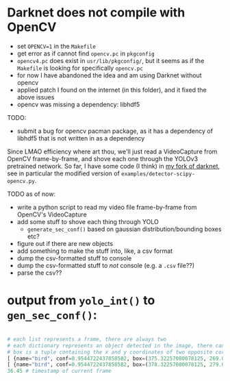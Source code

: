 # Darknet does not compile with OpenCV
* set `OPENCV=1` in the `Makefile`
* get error as if cannot find `opencv.pc` in `pkgconfig`
* `opencv4.pc` does exist in `usr/lib/pkgconfig/`, but
it seems as if the `Makefile` is looking for specifically `opencv.pc`
* for now I have abandoned the idea and am using Darknet without opencv
* applied patch I found on the internet (in this folder), and it fixed the
above issues
* opencv was missing a dependency: libhdf5

TODO:
* submit a bug for opencv pacman package, as it has a dependency
of libhdf5 that is not written in as a dependency

Since LMAO efficiency where art thou, we'll just read a VideoCapture
from OpenCV frame-by-frame, and shove each one through the YOLOv3
pretrained network. So far, I have some code (I think) in
[my fork of darknet](https://github.com/DanielShteinbok/darknet),
see in particular the modified version of `examples/detector-scipy-opencv.py`.

TODO as of now:
* write a python script to read my video file frame-by-frame from OpenCV's VideoCapture
* add some stuff to shove each thing through YOLO
	* `generate_sec_conf()` based on gaussian distribution/bounding boxes etc?
* figure out if there are new objects
* add something to make the stuff into, like, a csv format
* dump the csv-formatted stuff to console
* dump the csv-formatted stuff to *not* console (e.g. a `.csv` file??)
* parse the csv??

# output from `yolo_int()` to `gen_sec_conf()`:
```python

# each list represents a frame, there are always two
# each dictionary represents an object detected in the image, there can be any number
# box is a tuple containing the x and y coordinates of two opposite corners
[ {name="bird", conf=0.9544722437858582, box=(375.32257080078125, 269.09912109375, 516.5489501953125, 352.8339538574219)}, ...], # current frame
[ {name="bird", conf=0.9544722437858582, box=(378.32257080078125, 279.09912109375, 516.2489501953125, 354.8339538574219)}, ...], # previous frame
36.45 # timestamp of current frame

```

